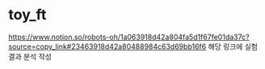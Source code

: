 # toy_ft
https://www.notion.so/robots-oh/1a063918d42a804fa5d1f67fe01da37c?source=copy_link#23463918d42a80488984c63d69bb16f6
해당 링크에 실험 결과 분석 작성
